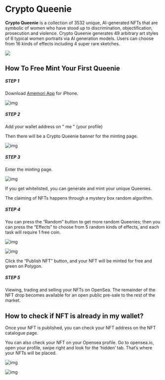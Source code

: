 # Crypto Queenie

**Crypto Queenie** is a collection of 3532 unique, AI-generated NFTs that are symbolic of women who have stood up to discrimination, objectification, prosecution and violence. Crypto Queenie generates 49 arbitrary art styles of 6 typical women portraits via AI generation models. Users can choose from 16 kinds of effects including 4 super rare sketches.

![](https://miro.medium.com/max/630/1*UGOSGRVwWJ_h8SA2yBCFnQ.png)

## How To  Free Mint Your First Queenie

##### **STEP 1**

Download [Amemori App](https://apps.apple.com/us/app/amemori/id1578237832) for iPhone.

![img](https://miro.medium.com/max/450/1*vJI9iipuU7XzPMZ9kKym_Q.png)

##### **STEP 2**

Add your wallet address on " me " (your profile)

Then there will be a Crypto Queenie banner for the minting page.

![img](https://miro.medium.com/max/630/1*l8PSA9i8T8PNLLROC-Zpxw.gif)

##### **STEP 3**

Enter the minting page.

![img](https://miro.medium.com/max/630/1*koz_4AR_U-_BfItORgXnNA.jpeg)

If you get whitelisted, you can generate and mint your unique Queenies.

The claiming of NFTs happens through a mystery box random algorithm.

##### **STEP 4**

You can press the “Random” button to get more random Queenies; then you can press the “Effects” to choose from 5 random kinds of effects, and each task will require 1 free coin.

![img](https://miro.medium.com/max/745/1*FcNtSQoyPf-UACJEFaxtoQ.jpeg)

![img](https://miro.medium.com/max/745/1*VD3uSghP_tT2O5YCVxRCgA.png)

Click the “Publish NFT” button, and your NFT will be minted for free and green on Polygon.

##### **STEP 5**

Viewing, trading and selling your NFTs on OpenSea. The remainder of the NFT drop becomes available for an open public pre-sale to the rest of the market.

## How to check if NFT is already in my wallet?

Once your NFT is published, you can check your NFT address on the NFT catalogue page.

You can also check your NFT on your Opensea profile. Go to opensea.io, open your profile, swipe right and look for the ‘hidden’ tab. That’s where your NFTs will be placed.

![img](https://miro.medium.com/max/630/1*mNVTC5mTl3iX3U5a17WBhg.png)

![img](https://miro.medium.com/max/630/1*IPoIUEruNgketlKNZiEfWg.png)
